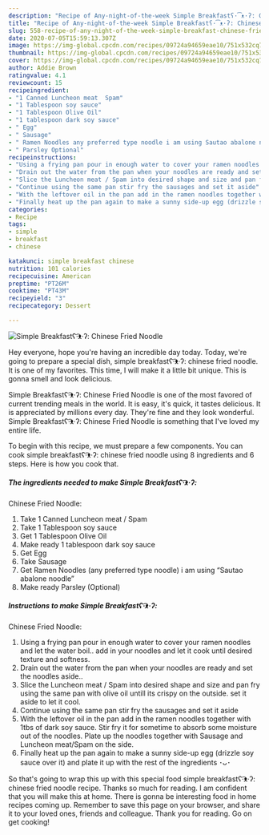 ```yaml
---
description: "Recipe of Any-night-of-the-week Simple Breakfastʕ·͡ᴥ·ʔ: Chinese Fried Noodle"
title: "Recipe of Any-night-of-the-week Simple Breakfastʕ·͡ᴥ·ʔ: Chinese Fried Noodle"
slug: 558-recipe-of-any-night-of-the-week-simple-breakfast-chinese-fried-noodle
date: 2020-07-05T15:59:13.307Z
image: https://img-global.cpcdn.com/recipes/09724a94659eae10/751x532cq70/simple-breakfastʕ͡ᴥʔ-chinese-fried-noodle-recipe-main-photo.jpg
thumbnail: https://img-global.cpcdn.com/recipes/09724a94659eae10/751x532cq70/simple-breakfastʕ͡ᴥʔ-chinese-fried-noodle-recipe-main-photo.jpg
cover: https://img-global.cpcdn.com/recipes/09724a94659eae10/751x532cq70/simple-breakfastʕ͡ᴥʔ-chinese-fried-noodle-recipe-main-photo.jpg
author: Addie Brown
ratingvalue: 4.1
reviewcount: 15
recipeingredient:
- "1 Canned Luncheon meat  Spam"
- "1 Tablespoon soy sauce"
- "1 Tablespoon Olive Oil"
- "1 tablespoon dark soy sauce"
- " Egg"
- " Sausage"
- " Ramen Noodles any preferred type noodle i am using Sautao abalone noodle"
- " Parsley Optional"
recipeinstructions:
- "Using a frying pan pour in enough water to cover your ramen noodles and let the water boil.. add in your noodles and let it cook until desired texture and softness."
- "Drain out the water from the pan when your noodles are ready and set the noodles aside.."
- "Slice the Luncheon meat / Spam into desired shape and size and pan fry using the same pan with olive oil untill its crispy on the outside. set it aside to let it cool."
- "Continue using the same pan stir fry the sausages and set it aside"
- "With the leftover oil in the pan add in the ramen noodles together with 1tbs of dark soy sauce. Stir fry it for sometime to absorb some moisture out of the noodles. Plate up the noodles together with Sausage and Luncheon meat/Spam on the side."
- "Finally heat up the pan again to make a sunny side-up egg (drizzle soy sauce over it) and plate it up with the rest of the ingredients ･ᴗ･"
categories:
- Recipe
tags:
- simple
- breakfast
- chinese

katakunci: simple breakfast chinese 
nutrition: 101 calories
recipecuisine: American
preptime: "PT26M"
cooktime: "PT43M"
recipeyield: "3"
recipecategory: Dessert

---
```



![Simple Breakfastʕ·͡ᴥ·ʔ:
Chinese Fried Noodle](https://img-global.cpcdn.com/recipes/09724a94659eae10/751x532cq70/simple-breakfastʕ͡ᴥʔ-chinese-fried-noodle-recipe-main-photo.jpg)

Hey everyone, hope you're having an incredible day today. Today, we're going to prepare a special dish, simple breakfastʕ·͡ᴥ·ʔ:
chinese fried noodle. It is one of my favorites. This time, I will make it a little bit unique. This is gonna smell and look delicious.

Simple Breakfastʕ·͡ᴥ·ʔ:
Chinese Fried Noodle is one of the most favored of current trending meals in the world. It is easy, it's quick, it tastes delicious. It is appreciated by millions every day. They're fine and they look wonderful. Simple Breakfastʕ·͡ᴥ·ʔ:
Chinese Fried Noodle is something that I've loved my entire life.




To begin with this recipe, we must prepare a few components. You can cook simple breakfastʕ·͡ᴥ·ʔ:
chinese fried noodle using 8 ingredients and 6 steps. Here is how you cook that.

<!--inarticleads1-->

##### The ingredients needed to make Simple Breakfastʕ·͡ᴥ·ʔ:
Chinese Fried Noodle:

1. Take 1 Canned Luncheon meat / Spam
1. Take 1 Tablespoon soy sauce
1. Get 1 Tablespoon Olive Oil
1. Make ready 1 tablespoon dark soy sauce
1. Get  Egg
1. Take  Sausage
1. Get  Ramen Noodles (any preferred type noodle) i am using “Sautao abalone noodle”
1. Make ready  Parsley (Optional)




<!--inarticleads2-->

##### Instructions to make Simple Breakfastʕ·͡ᴥ·ʔ:
Chinese Fried Noodle:

1. Using a frying pan pour in enough water to cover your ramen noodles and let the water boil.. add in your noodles and let it cook until desired texture and softness.
1. Drain out the water from the pan when your noodles are ready and set the noodles aside..
1. Slice the Luncheon meat / Spam into desired shape and size and pan fry using the same pan with olive oil untill its crispy on the outside. set it aside to let it cool.
1. Continue using the same pan stir fry the sausages and set it aside
1. With the leftover oil in the pan add in the ramen noodles together with 1tbs of dark soy sauce. Stir fry it for sometime to absorb some moisture out of the noodles. Plate up the noodles together with Sausage and Luncheon meat/Spam on the side.
1. Finally heat up the pan again to make a sunny side-up egg (drizzle soy sauce over it) and plate it up with the rest of the ingredients ･ᴗ･




So that's going to wrap this up with this special food simple breakfastʕ·͡ᴥ·ʔ:
chinese fried noodle recipe. Thanks so much for reading. I am confident that you will make this at home. There is gonna be interesting food in home recipes coming up. Remember to save this page on your browser, and share it to your loved ones, friends and colleague. Thank you for reading. Go on get cooking!
